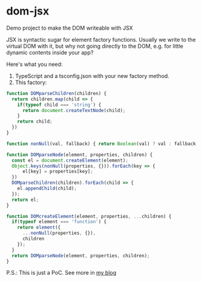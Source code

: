 # dom-jsx

Demo project to make the DOM writeable with JSX

JSX is syntactic sugar for element factory functions. Usually we write to the virtual DOM with it, but why not going directly to the DOM, e.g. for little dynamic contents inside your app?

Here's what you need:

1. TypeScript and a tsconfig.json with your new factory method.
2. This factory:

```javascript
function DOMparseChildren(children) {
  return children.map(child => {
    if(typeof child === 'string') {
      return document.createTextNode(child);
    }
    return child;
  })
}

function nonNull(val, fallback) { return Boolean(val) ? val : fallback };

function DOMparseNode(element, properties, children) {
  const el = document.createElement(element);
  Object.keys(nonNull(properties, {})).forEach(key => {
      el[key] = properties[key];
  })
  DOMparseChildren(children).forEach(child => {
    el.appendChild(child);
  });
  return el;
}

function DOMcreateElement(element, properties, ...children) {
  if(typeof element === 'function') {
    return element({
      ...nonNull(properties, {}),
      children
    });
  }
  return DOMparseNode(element, properties, children);
}
```

P.S.: This is just a PoC. See more in [my blog](https://fettblog.eu/jsx-syntactic-sugar/)
